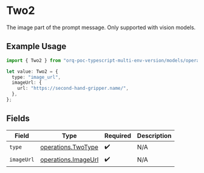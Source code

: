 # Two2

The image part of the prompt message. Only supported with vision models.

## Example Usage

```typescript
import { Two2 } from "orq-poc-typescript-multi-env-version/models/operations";

let value: Two2 = {
  type: "image_url",
  imageUrl: {
    url: "https://second-hand-gripper.name/",
  },
};
```

## Fields

| Field                                                      | Type                                                       | Required                                                   | Description                                                |
| ---------------------------------------------------------- | ---------------------------------------------------------- | ---------------------------------------------------------- | ---------------------------------------------------------- |
| `type`                                                     | [operations.TwoType](../../models/operations/twotype.md)   | :heavy_check_mark:                                         | N/A                                                        |
| `imageUrl`                                                 | [operations.ImageUrl](../../models/operations/imageurl.md) | :heavy_check_mark:                                         | N/A                                                        |
